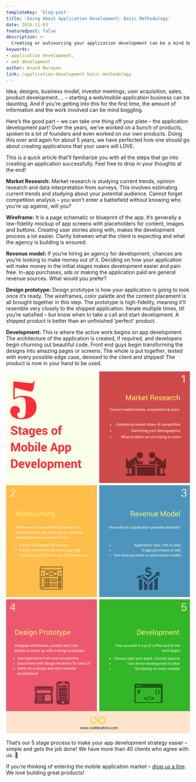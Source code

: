 ```yaml
---
templateKey: 'blog-post'
title: 'Going About Application Development: Basic Methodology'
date: 2016-11-03
featuredpost: false
description: >-
  Creating or outsourcing your application development can be a mind boggling. Check out our 5 step methodology for application development.
keywords:
- application development,
- web development
author: Anand Narayan
link: /application-development-basic-methodology
---
```


Idea, designs, business model, investor meetings, user acquisition, sales, product development…. – starting a web/mobile application business can be daunting. And if you’re getting into this for the first time, the amount of information and the work involved can be mind boggling.

Here’s the good part – we can take one thing off your plate – the application development part! Over the years, we’ve worked on a bunch of products, spoken to a lot of founders and even worked on our own products. Doing this over and again for about 5 years, we have perfected how one should go about creating applications that your users will LOVE.

This is a quick article that’ll familiarize you with all the steps that go into creating an application successfully. Feel free to drop in your thoughts at the end!



__Market Research:__ Market research is studying current trends, opinion research and data interpretation from surveys. This involves estimating current trends and studying about your potential audience. Cannot forget competition analysis – you won’t enter a battlefield without knowing who you’re up against, will you?



__Wireframe:__ It is a page schematic or blueprint of the app. It’s generally a low-fidelity mockup of app screens with placeholders for content, images and buttons. Creating user stories along with, makes the development process a lot easier. Clarity between what the client is expecting and what the agency is building is ensured.



__Revenue model:__ If you’re hiring an agency for development, chances are you’re looking to make money out of it. Deciding on how your application will make money in the initial stages makes development easier and pain free. In-app purchases, ads or making the application paid are general revenue sources. What would you prefer?



__Design prototype:__ Design prototype is how your application is going to look once it’s ready. The wireframes, color palette and the content placement is all brought together in this step. The prototype is high-fidelity, meaning it’ll resemble very closely to the shipped application. Iterate multiple times, till you’re satisfied – but know when to take a call and start development. A shipped product is better than an unfinished ‘perfect’ product.



__Development:__ This is where the active work begins on app development. The architecture of the application is created, if required, and developers begin churning out beautiful code. Front end guys begin transforming the designs into amazing pages or screens. The whole is put together, tested with every possible edge case, demoed to the client and shipped! The product is now in your hand to be used.

![mobile Application Development](./images/AppDevInfo-3.png)


That’s our 5 stage process to make your app development strategy easier – simple and gets the job done! We have more than 40 clients who agree with us. 🙂

If you’re thinking of entering the mobile application market – [drop us a line](/contact). We love building great products!
